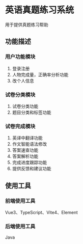 # 英语真题练习系统
用于提供真题练习帮助
## 功能描述

### 用户功能模块

1. 登录注册
2. 人物完成量，正确率分析功能
3. 改个人信息

### 试卷分类模块

1. 试卷分类功能
2. 题目分类和标签功能

### 试卷完成模块

1. 英译中翻译功能
2. 作文智能语法修改
3. 答案速查功能
4. 答案解析功能
5. 完成进度跟踪功能
6. 提供反馈和建议功能

## 使用工具

### 前端使用工具

Vue3、TypeScript、Vite4、Element

### 后端使用工具

Java
